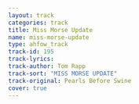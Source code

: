 ```yaml
---
layout: track
categories: track
title: Miss Morse Update
name: miss-morse-update
type: ahfow_track
track-id: 195
track-lyrics: 
track-author: Tom Rapp
track-sort: "MISS MORSE UPDATE"
track-original: Pearls Before Swine
cover: true
---
```

